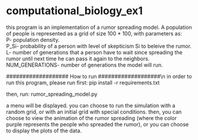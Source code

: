 # computational_biology_ex1

this program is an implementation of a rumor spreading model. A population of people is represented as a grid of size 100 * 100, with parameters as:  
P- population density.  
P_Si- probability of a person with level of skepticism Si to beleive the rumor.  
L- number of generations that a person have to wait since spreading the rumor until next time he can pass it again to the neighbors.  
NUM_GENERATIONS- number of generations the model will run.  


################### How to run ###################\n
in order to run this program, please run first:
pip install -r requirements.txt

then, run:
rumor_spreading_model.py

a menu will be displayed. you can choose to run the simulation with a random grid, or with an initial grid with special conditions.
then, you can choose to view the animation of the rumor spreading (where the color purple represents the people who spreaded the rumor),
or you can choose to display the plots of the data.
